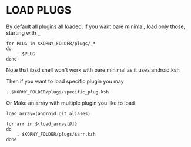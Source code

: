 # LOAD PLUGS

By default all plugins all loaded, if you want bare minimal, load only those, starting with `_`
```
for PLUG in $KORNY_FOLDER/plugs/_*
do 
    . $PLUG
done
```
Note that ibsd shell won't work with bare minimal as it uses android.ksh

Then if you want to load specific plugin you may 

`. $KORNY_FOLDER/plugs/specific_plug.ksh`

Or Make an array with multiple plugin you like to load

```
load_array=(android git_aliases)

for arr in ${load_array[@]}
do
    . $KORNY_FOLDER/plugs/$arr.ksh
done
```

